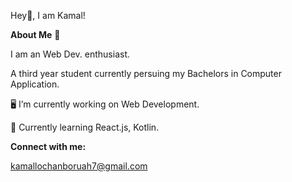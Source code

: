 Hey👋, I am Kamal!

**About Me** 🚀

I am an Web Dev. enthusiast.

A third year student currently persuing my Bachelors in Computer Application.
 
🖥️ I’m currently working on Web Development.

🤖 Currently learning React.js, Kotlin.

**Connect with me:**

kamallochanboruah7@gmail.com
